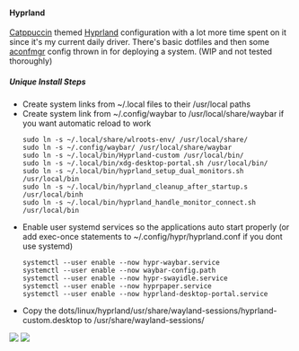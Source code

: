 #### Hyprland

[Catppuccin](https://github.com/catppuccin/catppuccin) themed [Hyprland](https://github.com/hyprwm/Hyprland) configuration with a lot more time spent on it since it's my current daily driver. There's basic dotfiles and then some [aconfmgr](https://github.com/CyberShadow/aconfmgr) config thrown in for deploying a system. (WIP and not tested thoroughly)

##### Unique Install Steps

- Create system links from ~/.local files to their /usr/local paths
- Create system link from ~/.config/waybar to /usr/local/share/waybar if you want automatic reload to work
    ```
    sudo ln -s ~/.local/share/wlroots-env/ /usr/local/share/
	sudo ln -s ~/.config/waybar/ /usr/local/share/waybar
	sudo ln -s ~/.local/bin/Hyprland-custom /usr/local/bin/
	sudo ln -s ~/.local/bin/xdg-desktop-portal.sh /usr/local/bin/
    sudo ln -s ~/.local/bin/hyprland_setup_dual_monitors.sh /usr/local/bin
	sudo ln -s ~/.local/bin/hyprland_cleanup_after_startup.s /usr/local/binh
	sudo ln -s ~/.local/bin/hyprland_handle_monitor_connect.sh /usr/local/bin	
    ```
- Enable user systemd services so the applications auto start properly (or add exec-once statements to ~/.config/hypr/hyprland.conf if you dont use systemd)
    ```
    systemctl --user enable --now hypr-waybar.service
	systemctl --user enable --now waybar-config.path
	systemctl --user enable --now hypr-swayidle.service
	systemctl --user enable --now hyprpaper.service
	systemctl --user enable --now hyprland-desktop-portal.service
    ```        
- Copy the dots/linux/hyprland/usr/share/wayland-sessions/hyprland-custom.desktop to /usr/share/wayland-sessions/

<div>
    <img src="https://github.com/khaneliman/dotfiles/blob/main/assets/linux-hyprland-tiling.png">
    <img src="https://github.com/khaneliman/dotfiles/blob/main/assets/linux-hyprland-wlogout.png">
</div>


